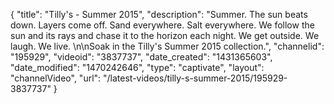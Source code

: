 {
    "title": "Tilly's - Summer 2015",
    "description": "Summer. The sun beats down. Layers come off. Sand everywhere. Salt everywhere. We follow the sun and its rays and chase it to the horizon each night. We get outside. We laugh. We live. \n\nSoak in the Tilly's Summer 2015 collection.",
    "channelid": "195929",
    "videoid": "3837737",
    "date_created": "1431365603",
    "date_modified": "1470242646",
    "type": "captivate",
    "layout": "channelVideo",
    "url": "\/latest-videos\/tilly-s-summer-2015\/195929-3837737"
}